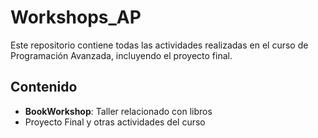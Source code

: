 # Workshops_AP

Este repositorio contiene todas las actividades realizadas en el curso de Programación Avanzada, incluyendo el proyecto final.

## Contenido

- **BookWorkshop**: Taller relacionado con libros
- Proyecto Final y otras actividades del curso

